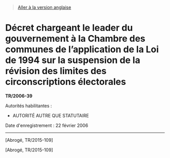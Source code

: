 > [Aller à la version anglaise](/en/Regulations/Statutory%20Instruments/2006/39.md)

# Décret chargeant le leader du gouvernement à la Chambre des communes de l’application de la Loi de 1994 sur la suspension de la révision des limites des circonscriptions électorales

**TR/2006-39**

Autorités habilitantes : 
- AUTORITÉ AUTRE QUE STATUTAIRE

Date d'enregistrement : 22 février 2006

----------


[Abrogé, TR/2015-109]

[Abrogé, TR/2015-109]


